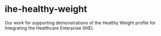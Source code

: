 ihe-healthy-weight
==================

Our work for supporting demonstrations of the Healthy Weight profile for Integrating the Healthcare Enterprise (IHE).
